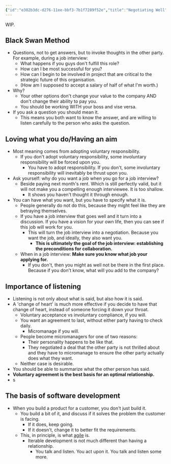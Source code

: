 ```yaml
---
{"id":"e302b3dc-d276-11ee-bbf3-7b1f7289f52e","title":"Negotiating Well","description":"On why and how to negatiate.","publish":true,"date_created":"Friday, February 23rd 2024, 7:10:07 pm","date_modified":"Friday, April 26th 2024, 11:01:50 pm","editing_lock":false,"live_preview":true,"cssclasses":["mado-heading"],"path":"Writings/Blog/Negotiating Well.md","permalink":"/writings/blog/negotiating-well/","PassFrontmatter":true}
---
```



WIP.

<!--
https://youtu.be/JNJqQSBCr4Q?si=qK7Vp38MqChrw5Ne
-->

## Black Swan Method

- Questions, not to get answers, but to invoke thoughts in the other party. For example, during a job interview:
	- What happens if you guys don't fulfill this role?
	- How can I be most successful for you?
	- How can I begin to be involved in project that are critical to the strategic future of this organisation.
	- (How am I supposed to accept a salary of half of what I'm worth.)
- Why?
	- Your other options don't change your value to the company AND don't change their ability to pay you.
	- You should be working WITH your boss and vise versa.
- If you ask a question you should mean it.
	- This means you both want to know the answer, and are willing to listen carefully to the person who asks the question.

## Loving what you do/Having an aim

- Most meaning comes from adopting voluntary responsibility.
	- If you don't adopt voluntary responsibility, some involuntary responsibility will be forced upon you.
		- You have to adopt responsibility. If you don't, some involuntary responsibility will inevitably be thrust upon you.
- Ask yourself: why do you want a job when you go for a job interview?
	- Beside paying next month's rent. Which is still perfectly valid, but it will not make you a compelling enough interviewee. It is too shallow.
		- It shows you haven't thought it through enough.
- You can have what you want, but you have to specify what it is.
	- People generally do not do this, because they might feel like they are betraying themselves.
	- If you have a job interview that goes well and it turn into a discussion. If you have a vision for your own life, then you can see if this job will work for you.
		- This will turn the job interview into a negotiation. Because you want the job, and ideally, they also want you.
			- **This is ultimately the goal of the job interview: establishing the preconditions for collaboration.**
	- When in a job interview: **Make sure you know what job your applying for.**
		- If you don't, then you might as well not be there in the first place. Because if you don't know, what will you add to the company?

## Importance of listening

- Listening is not only about what is said, but also how it is said.
- A 'change of heart' is much more effective if you decide to have that change of heart, instead of someone forcing it down your throat.
	- Voluntary acceptance vs involuntary compliance, if you will.
	- You want an agreement to last, without either party having to check daily.
		- Micromanage if you will.
	- People become micromanagers for one of two reasons:
		- Their personality happens to be like that.
		- They negotiated a deal that the other party is not thrilled about and they have to micromanage to ensure the other party actually does what they want.
	- Neither case is desirable.
- You should be able to summarize what the other person has said.
- **Voluntary agreement is the best basis for an optimal relationship.**
- s

## The basis of software development

- When you build a product for a customer, you don't just build it.
	- You build a bit of it, and discuss if it solves the problem the customer is facing.
		- If it does, keep going.
		- If it doesn't, change it to better fit the requirements.
	- This, in principle, is what [agile](https://agilemanifesto.org/) is.
		- Iterable development is not much different than having a relationship.
			- You talk and listen. You act upon it. You talk and listen some more.
